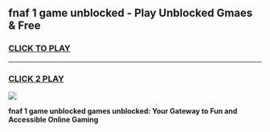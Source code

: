
## fnaf 1 game unblocked - Play Unblocked Gmaes & Free
<h3>
<a href="https://news.freeplayer.one?title=fnaf_1_game_unblocked&ref=23F">CLICK TO PLAY</a></h3>
<hr>

<h3>
<a href="https://news.freeplayer.one?title=fnaf_1_game_unblocked&ref=23F">CLICK 2 PLAY</a>
  
</h3>

<a href="https://news.freeplayer.one?title=fnaf_1_game_unblocked&ref=23F/"><img src="https://clearcache.store/games.png"></a>


**fnaf 1 game unblocked games unblocked: Your Gateway to Fun and Accessible Online Gaming**
